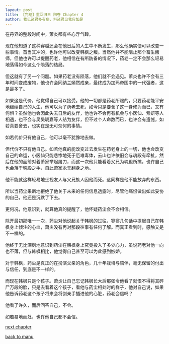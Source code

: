 ```yaml
---
layout: post
title: 【完结】重回旧日 阳卷 Chapter 4
author: 我见诸君多有病，料诸君见我应如是
---
```




在丹界的整段时间中，萧炎都有些心浮气躁。<br><br>现在他知道了这种穿越还会在他日后的人生中不断发生，那么他确实便可以改变一些事情。首当其冲的，也许他可以改变韩枫之叛。当然他并不能阻止那个畜生叛师，但他也许可以提醒药老，他相信在有所防备的情况下，药老一定不会那么轻易地落得如今这么个陨落的结局。<br><br>但这就有了另一个问题。如果药老没有陨落，他们就不会遇见。萧炎也许不会有三年时间变成废物，他也许会同纳兰嫣然成亲，最终成为加玛帝国中的一代强者，这是最多了。<br><br>如果这是代价，他觉得自己可以接受。他的一切都是药老所赐的，只要药老能平安地继续自己的人生，他可以为了药老去死，如今只是要舍了这一身修为而已，又有何惧？虽然他也会因此失去日后的友伴，他也许不会再有机会与小医仙、紫妍等人相遇，也不会与吴昊琥嘉等人结为友伴，但不过个人命数而已，也许会有遗憾，如若真要舍去，也实在是无可奈何的事情。<br><br>如若代价只有他自己，他可以毫不犹豫地去做。<br><br>但代价不只有他自己。如若他真的能改变过去发生在药老身上的一切，他也会改变自己的命运，小医仙只能悲惨地死于厄难毒体，云山也许依旧会与魂殿有牵扯，然后在他的面前对着萧家举起屠刀，而这一次他只能看着父兄为魂殿所擒，也许自己也会落于魂殿之手，自此萧家永无翻身之地。<br><br>他不能就这样轻易地坐视友人与父兄族人因他而死。这同样是他不能放弃的东西。<br><br>所以当药尘果断地拒绝了他关于未来的任何信息透露时，尽管他痛恨做出如此妥协的自己，他还是沉默了下去。<br><br>更何况，他意识到，就算他真的提醒了，他怀疑药尘会不会相信。<br><br>除开最初那唯一一次，药尘对他说起关于韩枫的过往，寥寥几句话中提起自己在韩枫身上倾注的心血，萧炎没有再对那段往事有任何了解。而真正看到时，感触又是不一样的。<br><br>他终于无比深刻地意识到药尘在韩枫身上究竟投入了多少心力，虽说药老对他一向也不薄，但与韩枫相比，他觉得自己甚至可以为此感到嫉妒。<br><br>对于韩枫，药尘是真正的在扮演父亲的角色，几十年栽培与陪伴，毫无保留的付出与信任，到底是不一样的。<br><br>而现在韩枫只是个孩子。萧炎让自己忘记韩枫长大后那张令他看了就恨不得将其碎尸万段的脸，只是去看着这个孩子，看他与药尘相处时的样子，他对自己说，如果他告诉药老这个孩子将来会将剑亲手插进他的心脏，药老会信吗？<br><br>他看了许久，而后回答自己，不会。<br><br>如若易地而处，也许他自己都不会信。

[next chapter](https://allforyanchen.github.io/2020/07/19/post-39-sub-1-chapter-5.html)

[back to manu](https://allforyanchen.github.io/2020/07/19/post-39.html)
